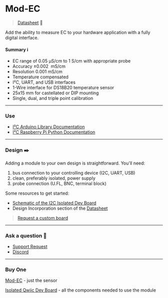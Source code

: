 

Mod-EC
======

> [Datasheet](https://ufire.dev/files/mod-ec_datasheet.pdf) 📜

Add the ability to measure EC to your hardware application with a fully digital interface.

#### Summary ℹ️

*   EC range of 0.05 µS/cm to 1 S/cm with appropriate probe
*   Accuracy ±0.002  mS/cm
*   Resolution 0.001 mS/cm
*   Temperature compensated
*   I²C, UART, and USB interfaces
*   1-Wire interface for DS18B20 temperature sensor
*   25x15 mm for castellated or DIP mounting
*   Single, dual, and triple point calibration

* * *

### Use

*   [I²C Arduino Library Documentation](https://ufire.dev/files/mod-ec_arduino_library.pdf)
*   [I²C Raspberry Pi Python Documentation](https://ufire.dev/files/mod-ec_raspberrypi_library.pdf)

* * *

### Design ✒️

Adding a module to your own design is straightforward. You'll need:

1.  bus connection to your controlling device (I2C, UART, USB)
2.  clean, preferably isolated, power supply
3.  probe connection (U.FL, BNC, terminal block)

Some resources to get started:

*   [Schematic of the I2C Isolated Dev Board](https://ufire.dev/files/isolated_qwiic_dev_board_schematic.pdf)
*   Design Incorporation section of the [Datasheet](https://ufire.dev/files/mod-ec_datasheet.pdf)

> [Request a custom board](https://docs.google.com/forms/d/e/1FAIpQLSfiCyjnq35GVyaRjVw6HphhNFNmoyi723qlqVLjUhc-TrmvfQ/viewform)

* * *

### Ask a question 🤙

*   [Support Request](https://docs.google.com/forms/d/e/1FAIpQLSekGsS88VkVGCOdW58-MLXKEMpZ8m3PTjGt28sdiWZpEqDXPg/viewform)
*   [Discord](https://discord.gg/rAnZPdW)

* * *
### Buy One
[Mod-EC](https://ufire.co) - just the sensor

[Isolated Qwiic Dev Board](https://ufire.co) - all the components needed to use the module